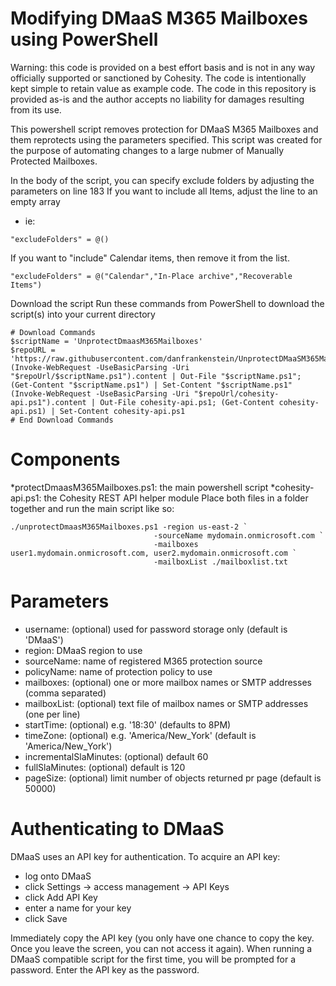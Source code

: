 # Modifying DMaaS M365 Mailboxes using PowerShell
Warning: this code is provided on a best effort basis and is not in any way officially supported or sanctioned by Cohesity. The code is intentionally kept simple to retain value as example code. The code in this repository is provided as-is and the author accepts no liability for damages resulting from its use.

This powershell script removes protection for DMaaS M365 Mailboxes and them reprotects using the parameters specified. This script was created for the purpose of automating changes to a large nubmer of Manually Protected Mailboxes. 

In the body of the script, you can specify exclude folders by adjusting the parameters on line 183 
If you want to include all Items, adjust the line to an empty array 
- ie: 
~~~
"excludeFolders" = @()
~~~
If you want to "include" Calendar items, then remove it from the list.
~~~
"excludeFolders" = @("Calendar","In-Place archive","Recoverable Items")
~~~
Download the script
Run these commands from PowerShell to download the script(s) into your current directory

~~~
# Download Commands
$scriptName = 'UnprotectDmaasM365Mailboxes' 
$repoURL = 'https://raw.githubusercontent.com/danfrankenstein/UnprotectDMaaSM365Mailboxes/main' 
(Invoke-WebRequest -UseBasicParsing -Uri "$repoUrl/$scriptName.ps1").content | Out-File "$scriptName.ps1"; (Get-Content "$scriptName.ps1") | Set-Content "$scriptName.ps1" 
(Invoke-WebRequest -UseBasicParsing -Uri "$repoUrl/cohesity-api.ps1").content | Out-File cohesity-api.ps1; (Get-Content cohesity-api.ps1) | Set-Content cohesity-api.ps1
# End Download Commands
~~~

# Components
*protectDmaasM365Mailboxes.ps1: the main powershell script
*cohesity-api.ps1: the Cohesity REST API helper module
Place both files in a folder together and run the main script like so:
~~~
./unprotectDmaasM365Mailboxes.ps1 -region us-east-2 `
                                -sourceName mydomain.onmicrosoft.com `
                                -mailboxes user1.mydomain.onmicrosoft.com, user2.mydomain.onmicrosoft.com `
                                -mailboxList ./mailboxlist.txt
~~~
# Parameters
- username: (optional) used for password storage only (default is 'DMaaS')
- region: DMaaS region to use
- sourceName: name of registered M365 protection source
- policyName: name of protection policy to use
- mailboxes: (optional) one or more mailbox names or SMTP addresses (comma separated)
- mailboxList: (optional) text file of mailbox names or SMTP addresses (one per line)
- startTime: (optional) e.g. '18:30' (defaults to 8PM)
- timeZone: (optional) e.g. 'America/New_York' (default is 'America/New_York')
- incrementalSlaMinutes: (optional) default 60
- fullSlaMinutes: (optional) default is 120
- pageSize: (optional) limit number of objects returned pr page (default is 50000)

# Authenticating to DMaaS

DMaaS uses an API key for authentication. To acquire an API key:

- log onto DMaaS
- click Settings -> access management -> API Keys
- click Add API Key
- enter a name for your key
- click Save

Immediately copy the API key (you only have one chance to copy the key. Once you leave the screen, you can not access it again). When running a DMaaS compatible script for the first time, you will be prompted for a password. Enter the API key as the password.
 
